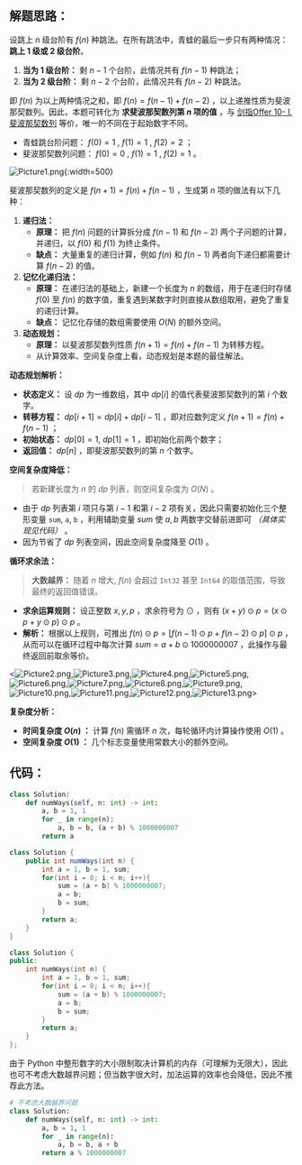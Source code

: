 ## 解题思路：

设跳上 $n$ 级台阶有 $f(n)$ 种跳法。在所有跳法中，青蛙的最后一步只有两种情况： **跳上 $1$ 级或 $2$ 级台阶**。

1. **当为 $1$ 级台阶：** 剩 $n-1$ 个台阶，此情况共有 $f(n-1)$ 种跳法；
2. **当为 $2$ 级台阶：** 剩 $n-2$ 个台阶，此情况共有 $f(n-2)$ 种跳法。

即 $f(n)$ 为以上两种情况之和，即 $f(n)=f(n-1)+f(n-2)$ ，以上递推性质为斐波那契数列。因此，本题可转化为 **求斐波那契数列第 $n$ 项的值** ，与 [剑指Offer 10- I. 斐波那契数列](https://leetcode-cn.com/problems/fei-bo-na-qi-shu-lie-lcof/solution/mian-shi-ti-10-i-fei-bo-na-qi-shu-lie-dong-tai-gui/) 等价，唯一的不同在于起始数字不同。

- 青蛙跳台阶问题： $f(0)=1$ ,  $f(1)=1$ , $f(2)=2$ ；
- 斐波那契数列问题： $f(0)=0$ , $f(1)=1$ , $f(2)=1$ 。

![Picture1.png](https://pic.leetcode-cn.com/1599883153-UckfTw-Picture1.png){:width=500}

斐波那契数列的定义是 $f(n + 1) = f(n) + f(n - 1)$ ，生成第 $n$ 项的做法有以下几种：

1. **递归法：**
    - **原理：** 把 $f(n)$ 问题的计算拆分成 $f(n-1)$ 和 $f(n-2)$ 两个子问题的计算，并递归，以 $f(0)$ 和 $f(1)$ 为终止条件。
    - **缺点：** 大量重复的递归计算，例如 $f(n)$ 和 $f(n - 1)$ 两者向下递归都需要计算 $f(n - 2)$ 的值。
2. **记忆化递归法：**
   - **原理：** 在递归法的基础上，新建一个长度为 $n$ 的数组，用于在递归时存储 $f(0)$ 至 $f(n)$ 的数字值，重复遇到某数字时则直接从数组取用，避免了重复的递归计算。
   - **缺点：** 记忆化存储的数组需要使用 $O(N)$ 的额外空间。
3. **动态规划：**
   - **原理：** 以斐波那契数列性质 $f(n + 1) = f(n) + f(n - 1)$ 为转移方程。
   - 从计算效率、空间复杂度上看，动态规划是本题的最佳解法。

**动态规划解析：**

- **状态定义：** 设 $dp$ 为一维数组，其中 $dp[i]$ 的值代表斐波那契数列的第 $i$ 个数字。
- **转移方程：** $dp[i + 1] = dp[i] + dp[i - 1]$ ，即对应数列定义 $f(n + 1) = f(n) + f(n - 1)$ ；
- **初始状态：** $dp[0] = 1$, $dp[1] = 1$ ，即初始化前两个数字；
- **返回值：** $dp[n]$ ，即斐波那契数列的第 $n$ 个数字。

**空间复杂度降低：**

> 若新建长度为 $n$ 的 $dp$ 列表，则空间复杂度为 $O(N)$ 。

- 由于 $dp$ 列表第 $i$ 项只与第 $i-1$ 和第 $i-2$ 项有关，因此只需要初始化三个整形变量 `sum`, `a`, `b` ，利用辅助变量 $sum$ 使 $a, b$ 两数字交替前进即可 *（具体实现见代码）* 。
- 因为节省了 $dp$ 列表空间，因此空间复杂度降至 $O(1)$ 。

**循环求余法：**

> **大数越界：** 随着 $n$ 增大, $f(n)$ 会超过 `Int32` 甚至 `Int64` 的取值范围，导致最终的返回值错误。

- **求余运算规则：** 设正整数 $x, y, p$ ，求余符号为 $\odot$ ，则有 $(x + y) \odot p = (x \odot p + y \odot p) \odot p$ 。
- **解析：** 根据以上规则，可推出 $f(n) \odot p = [f(n-1) \odot p + f(n-2) \odot p] \odot p$ ，从而可以在循环过程中每次计算 $sum = a + b \odot 1000000007$ ，此操作与最终返回前取余等价。

<![Picture2.png](https://pic.leetcode-cn.com/1599883153-iXEZvr-Picture2.png),![Picture3.png](https://pic.leetcode-cn.com/1599883153-MjJsdM-Picture3.png),![Picture4.png](https://pic.leetcode-cn.com/1599883153-kMaCBQ-Picture4.png),![Picture5.png](https://pic.leetcode-cn.com/1599883153-jVtBVj-Picture5.png),![Picture6.png](https://pic.leetcode-cn.com/1599883153-EsemaN-Picture6.png),![Picture7.png](https://pic.leetcode-cn.com/1599883153-wznsCe-Picture7.png),![Picture8.png](https://pic.leetcode-cn.com/1599883153-mVlvjo-Picture8.png),![Picture9.png](https://pic.leetcode-cn.com/1599883153-zzFSWJ-Picture9.png),![Picture10.png](https://pic.leetcode-cn.com/1599883153-LmZgWM-Picture10.png),![Picture11.png](https://pic.leetcode-cn.com/1599883153-jSUeMz-Picture11.png),![Picture12.png](https://pic.leetcode-cn.com/1599883153-kRKefY-Picture12.png),![Picture13.png](https://pic.leetcode-cn.com/1599883153-vEYzWk-Picture13.png)>

**复杂度分析：**

- **时间复杂度 $O(n)$ ：** 计算 $f(n)$ 需循环 $n$ 次，每轮循环内计算操作使用 $O(1)$ 。
- **空间复杂度 $O(1)$ ：** 几个标志变量使用常数大小的额外空间。

## 代码：

```Python []
class Solution:
    def numWays(self, n: int) -> int:
        a, b = 1, 1
        for _ in range(n):
            a, b = b, (a + b) % 1000000007
        return a
```

```Java []
class Solution {
    public int numWays(int n) {
        int a = 1, b = 1, sum;
        for(int i = 0; i < n; i++){
            sum = (a + b) % 1000000007;
            a = b;
            b = sum;
        }
        return a;
    }
}
```

```C++ []
class Solution {
public:
    int numWays(int n) {
        int a = 1, b = 1, sum;
        for(int i = 0; i < n; i++){
            sum = (a + b) % 1000000007;
            a = b;
            b = sum;
        }
        return a;
    }
};
```

由于 Python 中整形数字的大小限制取决计算机的内存（可理解为无限大），因此也可不考虑大数越界问题；但当数字很大时，加法运算的效率也会降低，因此不推荐此方法。

```Python []
# 不考虑大数越界问题
class Solution:
    def numWays(self, n: int) -> int:
        a, b = 1, 1
        for _ in range(n):
            a, b = b, a + b
        return a % 1000000007
```
